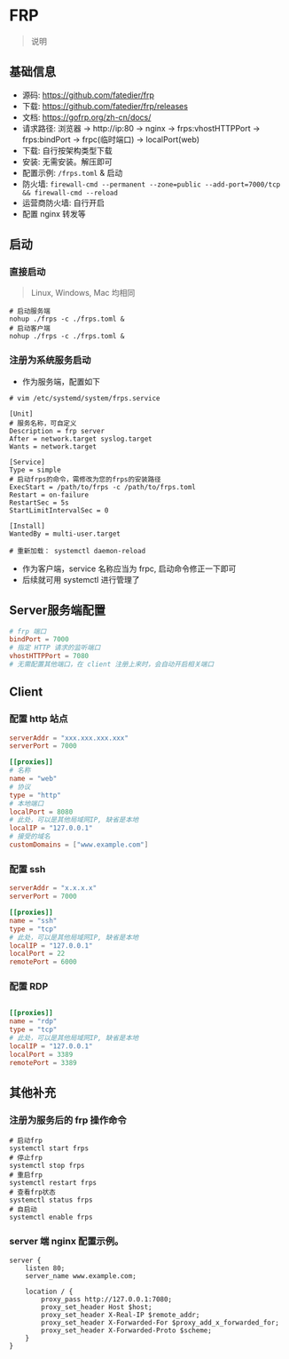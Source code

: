 # FRP

> 说明


## 基础信息

- 源码: https://github.com/fatedier/frp
- 下载: https://github.com/fatedier/frp/releases
- 文档: https://gofrp.org/zh-cn/docs/
- 请求路径: 浏览器 ->  http://ip:80 -> nginx -> frps:vhostHTTPPort -> frps:bindPort -> frpc(临时端口) -> localPort(web)
- 下载: 自行按架构类型下载
- 安装: 无需安装。解压即可
- 配置示例: `/frps.toml` & 启动
- 防火墙: `firewall-cmd --permanent --zone=public --add-port=7000/tcp && firewall-cmd --reload`
- 运营商防火墙: 自行开启
- 配置 nginx 转发等


## 启动

### 直接启动

> Linux, Windows, Mac 均相同

```shell
# 启动服务端
nohup ./frps -c ./frps.toml &
# 启动客户端
nohup ./frps -c ./frps.toml &
```


### 注册为系统服务启动

- 作为服务端，配置如下

```shell
# vim /etc/systemd/system/frps.service

[Unit]
# 服务名称，可自定义
Description = frp server
After = network.target syslog.target
Wants = network.target

[Service]
Type = simple
# 启动frps的命令，需修改为您的frps的安装路径
ExecStart = /path/to/frps -c /path/to/frps.toml
Restart = on-failure
RestartSec = 5s
StartLimitIntervalSec = 0

[Install]
WantedBy = multi-user.target

# 重新加载： systemctl daemon-reload
```

- 作为客户端，service 名称应当为 frpc, 启动命令修正一下即可
- 后续就可用 systemctl 进行管理了




## Server服务端配置

```toml
# frp 端口
bindPort = 7000
# 指定 HTTP 请求的监听端口
vhostHTTPPort = 7080
# 无需配置其他端口，在 client 注册上来时，会自动开启相关端口
```

## Client

### 配置 http 站点

```toml
serverAddr = "xxx.xxx.xxx.xxx"
serverPort = 7000

[[proxies]]
# 名称
name = "web"
# 协议
type = "http"
# 本地端口
localPort = 8080
# 此处，可以是其他局域网IP, 缺省是本地
localIP = "127.0.0.1"
# 接受的域名
customDomains = ["www.example.com"]
```


### 配置 ssh


```toml
serverAddr = "x.x.x.x"
serverPort = 7000

[[proxies]]
name = "ssh"
type = "tcp"
# 此处，可以是其他局域网IP, 缺省是本地
localIP = "127.0.0.1"
localPort = 22
remotePort = 6000
```

### 配置 RDP

```toml

[[proxies]]
name = "rdp"
type = "tcp"
# 此处，可以是其他局域网IP, 缺省是本地
localIP = "127.0.0.1"
localPort = 3389
remotePort = 3389
```

## 其他补充

### 注册为服务后的 frp 操作命令

```shell
# 启动frp
systemctl start frps
# 停止frp
systemctl stop frps
# 重启frp
systemctl restart frps
# 查看frp状态
systemctl status frps
# 自启动
systemctl enable frps
```

### server 端 nginx 配置示例。

```
server {
    listen 80;
    server_name www.example.com;

    location / {
        proxy_pass http://127.0.0.1:7080;
        proxy_set_header Host $host;
        proxy_set_header X-Real-IP $remote_addr;
        proxy_set_header X-Forwarded-For $proxy_add_x_forwarded_for;
        proxy_set_header X-Forwarded-Proto $scheme;
    }
}
```

